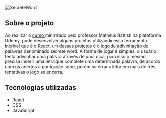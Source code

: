 ![SecreteWord](https://github.com/filipeMarques00/miniblog/blob/main/Secret%20Word%20-%20Perfil%201%20%E2%80%94%20Microsoft_%20Edge%202023-05-23%2009-24-21%20(1).gif) 

## Sobre o projeto
Ao realizar o <a href="https://www.udemy.com/course/react-do-zero-a-maestria-c-hooks-router-api-projetos/?utm_source=adwords&utm_medium=udemyads&utm_campaign=Webindex_Catchall_la.PT_cc.BR&utm_term=_._ag_114148736799_._ad_485704569539_._de_c_._dm__._pl__._ti_dsa-913602725442_._li_9101244_._pd__._&gclid=Cj0KCQjwyLGjBhDKARIsAFRNgW8BmgePEgj0ad06A_1m1V2gCbbtpTXUs8jkR8r8WOPj4al4_9MRkdoaAhXmEALw_wcB"> curso </a> ministrado pelo professor Matheus Battisti na plataforma Udemy, pude desenvolver alguns projetos utilizando essa ferramenta incrível que é o React, um desses projetos é o jogo de adivinhação de palavras denominado secrete word. A forma de jogar é simples, o usuário tenta adivinhar uma palavra através de uma dica, para isso o mesmo precisa inserir uma letra que complete uma determinada palavra, de acordo com  os acertos a pontuação sobe, porém se errar a letra em mais de três tentativas o jogo se encerra.

## Tecnologias utilizadas
- React
- CSS
- JavaScript

<p align="center">

